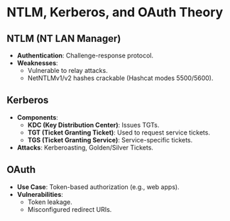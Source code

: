 # NTLM, Kerberos, and OAuth Theory

## NTLM (NT LAN Manager)
- **Authentication**: Challenge-response protocol.
- **Weaknesses**:
  - Vulnerable to relay attacks.
  - NetNTLMv1/v2 hashes crackable (Hashcat modes 5500/5600).

## Kerberos
- **Components**:
  - **KDC (Key Distribution Center)**: Issues TGTs.
  - **TGT (Ticket Granting Ticket)**: Used to request service tickets.
  - **TGS (Ticket Granting Service)**: Service-specific tickets.
- **Attacks**: Kerberoasting, Golden/Silver Tickets.

## OAuth
- **Use Case**: Token-based authorization (e.g., web apps).
- **Vulnerabilities**:
  - Token leakage.
  - Misconfigured redirect URIs.